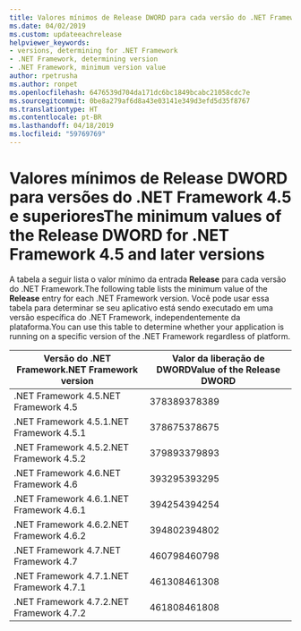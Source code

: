 ```yaml
---
title: Valores mínimos de Release DWORD para cada versão do .NET Framework
ms.date: 04/02/2019
ms.custom: updateeachrelease
helpviewer_keywords:
- versions, determining for .NET Framework
- .NET Framework, determining version
- .NET Framework, minimum version value
author: rpetrusha
ms.author: ronpet
ms.openlocfilehash: 6476539d704da171dc6bc1849bcabc21058cdc7e
ms.sourcegitcommit: 0be8a279af6d8a43e03141e349d3efd5d35f8767
ms.translationtype: HT
ms.contentlocale: pt-BR
ms.lasthandoff: 04/18/2019
ms.locfileid: "59769769"
---
```

# <a name="the-minimum-values-of-the-release-dword-for-net-framework-45-and-later-versions"></a><span data-ttu-id="e4c5a-102">Valores mínimos de Release DWORD para versões do .NET Framework 4.5 e superiores</span><span class="sxs-lookup"><span data-stu-id="e4c5a-102">The minimum values of the Release DWORD for .NET Framework 4.5 and later versions</span></span>

<span data-ttu-id="e4c5a-103">A tabela a seguir lista o valor mínimo da entrada **Release** para cada versão do .NET Framework.</span><span class="sxs-lookup"><span data-stu-id="e4c5a-103">The following table lists the minimum value of the **Release** entry for each .NET Framework version.</span></span> <span data-ttu-id="e4c5a-104">Você pode usar essa tabela para determinar se seu aplicativo está sendo executado em uma versão específica do .NET Framework, independentemente da plataforma.</span><span class="sxs-lookup"><span data-stu-id="e4c5a-104">You can use this table to determine whether your application is running on a specific version of the .NET Framework regardless of platform.</span></span>

|<span data-ttu-id="e4c5a-105">Versão do .NET Framework</span><span class="sxs-lookup"><span data-stu-id="e4c5a-105">.NET Framework version</span></span>|<span data-ttu-id="e4c5a-106">Valor da liberação de DWORD</span><span class="sxs-lookup"><span data-stu-id="e4c5a-106">Value of the Release DWORD</span></span>|
|--------------------------------|-------------|
|<span data-ttu-id="e4c5a-107">.NET Framework 4.5</span><span class="sxs-lookup"><span data-stu-id="e4c5a-107">.NET Framework 4.5</span></span>|<span data-ttu-id="e4c5a-108">378389</span><span class="sxs-lookup"><span data-stu-id="e4c5a-108">378389</span></span>|
|<span data-ttu-id="e4c5a-109">.NET Framework 4.5.1</span><span class="sxs-lookup"><span data-stu-id="e4c5a-109">.NET Framework 4.5.1</span></span>|<span data-ttu-id="e4c5a-110">378675</span><span class="sxs-lookup"><span data-stu-id="e4c5a-110">378675</span></span>|
|<span data-ttu-id="e4c5a-111">.NET Framework 4.5.2</span><span class="sxs-lookup"><span data-stu-id="e4c5a-111">.NET Framework 4.5.2</span></span>|<span data-ttu-id="e4c5a-112">379893</span><span class="sxs-lookup"><span data-stu-id="e4c5a-112">379893</span></span>|
|<span data-ttu-id="e4c5a-113">.NET Framework 4.6</span><span class="sxs-lookup"><span data-stu-id="e4c5a-113">.NET Framework 4.6</span></span>|<span data-ttu-id="e4c5a-114">393295</span><span class="sxs-lookup"><span data-stu-id="e4c5a-114">393295</span></span>|
|<span data-ttu-id="e4c5a-115">.NET Framework 4.6.1</span><span class="sxs-lookup"><span data-stu-id="e4c5a-115">.NET Framework 4.6.1</span></span>|<span data-ttu-id="e4c5a-116">394254</span><span class="sxs-lookup"><span data-stu-id="e4c5a-116">394254</span></span>|
|<span data-ttu-id="e4c5a-117">.NET Framework 4.6.2</span><span class="sxs-lookup"><span data-stu-id="e4c5a-117">.NET Framework 4.6.2</span></span>|<span data-ttu-id="e4c5a-118">394802</span><span class="sxs-lookup"><span data-stu-id="e4c5a-118">394802</span></span>|
|<span data-ttu-id="e4c5a-119">.NET Framework 4.7</span><span class="sxs-lookup"><span data-stu-id="e4c5a-119">.NET Framework 4.7</span></span>|<span data-ttu-id="e4c5a-120">460798</span><span class="sxs-lookup"><span data-stu-id="e4c5a-120">460798</span></span>|
|<span data-ttu-id="e4c5a-121">.NET Framework 4.7.1</span><span class="sxs-lookup"><span data-stu-id="e4c5a-121">.NET Framework 4.7.1</span></span>|<span data-ttu-id="e4c5a-122">461308</span><span class="sxs-lookup"><span data-stu-id="e4c5a-122">461308</span></span>|
|<span data-ttu-id="e4c5a-123">.NET Framework 4.7.2</span><span class="sxs-lookup"><span data-stu-id="e4c5a-123">.NET Framework 4.7.2</span></span>|<span data-ttu-id="e4c5a-124">461808</span><span class="sxs-lookup"><span data-stu-id="e4c5a-124">461808</span></span>|
